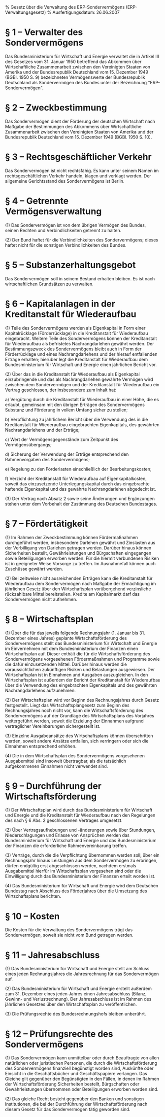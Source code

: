 % Gesetz über die Verwaltung des ERP-Sondervermögens  (ERP-Verwaltungsgesetz)
% Ausfertigungsdatum: 26.06.2007
 
# § 1 – Verwalter des Sondervermögens

Das Bundesministerium für Wirtschaft und Energie verwaltet die in Artikel III des Gesetzes vom 31. Januar 1950 betreffend das Abkommen über Wirtschaftliche Zusammenarbeit zwischen den Vereinigten Staaten von Amerika und der Bundesrepublik Deutschland vom 15. Dezember 1949 (BGBl. 1950 S. 9) bezeichneten Vermögenswerte der Bundesrepublik Deutschland als Sondervermögen des Bundes unter der Bezeichnung "ERP-Sondervermögen".

# § 2 – Zweckbestimmung

Das Sondervermögen dient der Förderung der deutschen Wirtschaft nach Maßgabe der Bestimmungen des Abkommens über Wirtschaftliche Zusammenarbeit zwischen den Vereinigten Staaten von Amerika und der Bundesrepublik Deutschland vom 15. Dezember 1949 (BGBl. 1950 S. 10).

# § 3 – Rechtsgeschäftlicher Verkehr

Das Sondervermögen ist nicht rechtsfähig. Es kann unter seinem Namen im rechtsgeschäftlichen Verkehr handeln, klagen und verklagt werden. Der allgemeine Gerichtsstand des Sondervermögens ist Berlin.

# § 4 – Getrennte Vermögensverwaltung

(1) Das Sondervermögen ist von dem übrigen Vermögen des Bundes, seinen Rechten und Verbindlichkeiten getrennt zu halten.

(2) Der Bund haftet für die Verbindlichkeiten des Sondervermögens; dieses haftet nicht für die sonstigen Verbindlichkeiten des Bundes.

# § 5 – Substanzerhaltungsgebot

Das Sondervermögen soll in seinem Bestand erhalten bleiben. Es ist nach wirtschaftlichen Grundsätzen zu verwalten.

# § 6 – Kapitalanlagen in der Kreditanstalt für Wiederaufbau

(1) Teile des Sondervermögens werden als Eigenkapital in Form einer Kapitalrücklage (Förderrücklage) in die Kreditanstalt für Wiederaufbau eingebracht. Weitere Teile des Sondervermögens können der Kreditanstalt für Wiederaufbau als befristetes Nachrangdarlehen gewährt werden. Der Bestimmungszweck des Sondervermögens bleibt auch in Form der Förderrücklage und eines Nachrangdarlehens und der hierauf entfallenden Erträge erhalten; hierüber legt die Kreditanstalt für Wiederaufbau dem Bundesministerium für Wirtschaft und Energie einen jährlichen Bericht vor.

(2) Über das in die Kreditanstalt für Wiederaufbau als Eigenkapital einzubringende und das als Nachrangdarlehen gewährte Vermögen wird zwischen dem Sondervermögen und der Kreditanstalt für Wiederaufbau ein Vertrag geschlossen, der insbesondere zum Inhalt hat:

a) Vergütung durch die Kreditanstalt für Wiederaufbau in einer Höhe, die es erlaubt, gemeinsam mit den übrigen Erträgen des Sondervermögens Substanz und Förderung in vollem Umfang sicher zu stellen;

b) Verpflichtung zu jährlichem Bericht über die Verwendung des in die Kreditanstalt für Wiederaufbau eingebrachten Eigenkapitals, des gewährten Nachrangdarlehens und der Erträge;

c) Wert der Vermögensgegenstände zum Zeitpunkt des Vermögensübergangs;

d) Sicherung der Verwendung der Erträge entsprechend den Rahmenvorgaben des Sondervermögens;

e) Regelung zu den Förderlasten einschließlich der Bearbeitungskosten;

f) Verzicht der Kreditanstalt für Wiederaufbau auf Eigenkapitalkosten, soweit das einzusetzende Unterlegungskapital durch das eingebrachte haftende Eigenkapital und das gewährte Nachrangdarlehen abgedeckt ist.

(3) Der Vertrag nach Absatz 2 sowie seine Änderungen und Ergänzungen stehen unter dem Vorbehalt der Zustimmung des Deutschen Bundestages.

# § 7 – Fördertätigkeit

(1) Im Rahmen der Zweckbestimmung können Fördermaßnahmen durchgeführt werden, insbesondere Darlehen gewährt und Zinslasten aus der Verbilligung von Darlehen getragen werden. Darüber hinaus können Sicherheiten bestellt, Gewährleistungen und Bürgschaften eingegangen sowie Beteiligungen erworben werden. Für die hiermit verbundenen Risiken ist in geeigneter Weise Vorsorge zu treffen. Im Ausnahmefall können auch Zuschüsse gewährt werden.

(2) Bei zeitweise nicht ausreichenden Erträgen kann die Kreditanstalt für Wiederaufbau dem Sondervermögen nach Maßgabe der Ermächtigung im jährlichen Gesetz über den Wirtschaftsplan vorübergehend verzinsliche rückzahlbare Mittel bereitstellen. Kredite am Kapitalmarkt darf das Sondervermögen nicht aufnehmen.

# § 8 – Wirtschaftsplan

(1) Über die für das jeweils folgende Rechnungsjahr (1. Januar bis 31. Dezember eines Jahres) geplante Wirtschaftsförderung des Sondervermögens stellt das Bundesministerium für Wirtschaft und Energie im Einvernehmen mit dem Bundesministerium der Finanzen einen Wirtschaftsplan auf. Dieser enthält die für die Wirtschaftsförderung des Sondervermögens vorgesehenen Fördermaßnahmen und Programme sowie die dafür einzusetzenden Mittel. Darüber hinaus werden die voraussichtlichen zukünftigen Risiken und Belastungen ausgewiesen. Der Wirtschaftsplan ist in Einnahmen und Ausgaben auszugleichen. In den Wirtschaftsplan ist außerdem der Bericht der Kreditanstalt für Wiederaufbau über die Verwendung des eingebrachten Eigenkapitals und des gewährten Nachrangdarlehens aufzunehmen.

(2) Der Wirtschaftsplan wird vor Beginn des Rechnungsjahres durch Gesetz festgestellt. Liegt das Wirtschaftsplangesetz zum Beginn des Rechnungsjahres noch nicht vor, kann die Wirtschaftsförderung des Sondervermögens auf der Grundlage des Wirtschaftsplans des Vorjahres weitergeführt werden, soweit die Erzielung der Einnahmen aufgrund vertraglicher Vereinbarungen sichergestellt ist.

(3) Einzelne Ausgabeansätze des Wirtschaftsplans können überschritten werden, soweit andere Ansätze entfallen, sich verringern oder sich die Einnahmen entsprechend erhöhen.

(4) Die in dem Wirtschaftsplan des Sondervermögens vorgesehenen Ausgabemittel sind insoweit übertragbar, als die tatsächlich aufgekommenen Einnahmen nicht verwendet sind.

# § 9 – Durchführung der Wirtschaftsförderung

(1) Der Wirtschaftsplan wird durch das Bundesministerium für Wirtschaft und Energie und die Kreditanstalt für Wiederaufbau nach den Regelungen des nach § 6 Abs. 2 geschlossenen Vertrages umgesetzt.

(2) Über Vertragsaufhebungen und -änderungen sowie über Stundungen, Niederschlagungen und Erlasse von Ansprüchen werden das Bundesministerium für Wirtschaft und Energie und das Bundesministerium der Finanzen die erforderliche Rahmenvereinbarung treffen.

(3) Verträge, durch die die Verpflichtung übernommen werden soll, über ein Rechnungsjahr hinaus Leistungen aus dem Sondervermögen zu erbringen, dürfen endgültig erst abgeschlossen werden, nachdem erstmals Ausgabemittel hierfür im Wirtschaftsplan vorgesehen sind oder die Einwilligung durch das Bundesministerium der Finanzen erteilt worden ist.

(4) Das Bundesministerium für Wirtschaft und Energie wird dem Deutschen Bundestag nach Abschluss des Förderjahres über die Umsetzung des Wirtschaftsplans berichten.

# § 10 – Kosten

Die Kosten für die Verwaltung des Sondervermögens trägt das Sondervermögen, soweit sie nicht vom Bund getragen werden.

# § 11 – Jahresabschluss

(1) Das Bundesministerium für Wirtschaft und Energie stellt am Schluss eines jeden Rechnungsjahres die Jahresrechnung für das Sondervermögen auf.

(2) Das Bundesministerium für Wirtschaft und Energie erstellt außerdem zum 31. Dezember eines jeden Jahres einen Jahresabschluss (Bilanz, Gewinn- und Verlustrechnung). Der Jahresabschluss ist im Rahmen des jährlichen Gesetzes über den Wirtschaftsplan zu veröffentlichen.

(3) Die Prüfungsrechte des Bundesrechnungshofs bleiben unberührt.

# § 12 – Prüfungsrechte des Sondervermögens

(1) Das Sondervermögen kann unmittelbar oder durch Beauftragte von allen natürlichen oder juristischen Personen, die durch die Wirtschaftsförderung des Sondervermögens finanziell begünstigt worden sind, Auskünfte oder Einsicht in die Geschäftsbücher und Geschäftspapiere verlangen. Das Gleiche gilt gegenüber den Begünstigten in den Fällen, in denen im Rahmen der Wirtschaftsförderung Sicherheiten bestellt, Bürgschaften oder Gewährleistungen übernommen oder Beteiligungen erworben worden sind.

(2) Das gleiche Recht besteht gegenüber den Banken und sonstigen Institutionen, die bei der Durchführung der Wirtschaftsförderung nach diesem Gesetz für das Sondervermögen tätig geworden sind.
